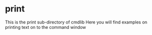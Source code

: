 # print 
This is the print sub-directory of cmdlib
Here you will find examples on printing text on to the command window
